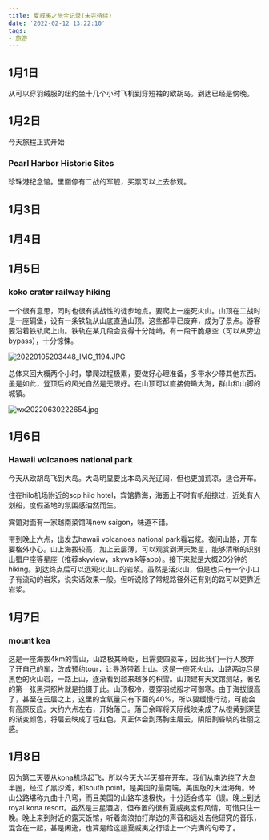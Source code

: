 ```yaml
---
title: 夏威夷之旅全记录(未完待续)
date: '2022-02-12 13:22:10'
tags: 
- 旅游
---
```


## 1月1日
从可以穿羽绒服的纽约坐十几个小时飞机到穿短袖的欧胡岛。到达已经是傍晚。

## 1月2日
今天旅程正式开始

### Pearl Harbor Historic Sites
珍珠港纪念馆。里面停有二战的军舰，买票可以上去参观。

## 1月3日

## 1月4日

## 1月5日

### koko crater railway hiking
一个很有意思，同时也很有挑战性的徒步地点。要爬上一座死火山。山顶在二战时是一座碉堡，设有一条铁轨从山底直通山顶。这些都早已废弃，成为了景点。游客要沿着铁轨爬上山。铁轨在某几段会变得十分陡峭，有一段干脆悬空（可以从旁边bypass），十分惊悚。

![20220105203448_IMG_1194.JPG](https://tva1.sinaimg.cn/large/60eefa4cgy1h3rd0pc6sej24tc37knpj.jpg)

总体来回大概两个小时，攀爬过程极累，要做好心理准备，多带水少带其他东西。虽是如此，登顶后的风光自然是无限好。在山顶可以直接俯瞰大海，群山和山脚的城镇。

![wx20220630222654.jpg](https://tva1.sinaimg.cn/large/60eefa4cgy1h3rd1j26aej21be0zjqlx.jpg)

## 1月6日

### Hawaii volcanoes national park
今天从欧胡岛飞到大岛。大岛明显要比本岛风光辽阔，但也更加荒凉，适合开车。

住在hilo机场附近的scp hilo hotel，宾馆靠海，海面上不时有帆船掠过，近处有人划船，度假圣地的氛围感油然而生。

宾馆对面有一家越南菜馆叫new saigon，味道不错。

带到晚上六点，出发去hawaii volcanoes national park看岩浆。夜间山路，开车要格外小心。山上海拔较高，加上云层薄，可以观赏到满天繁星，能够清晰的识别出猎户座等星座（推荐skyview，skywalk等app）。接下来就是大概20分钟的hiking。到达终点后可以远观火山口的岩浆。虽然是活火山，但是也只有一个小口子有流动的岩浆，说实话效果一般。但听说除了常规路径外还有别的路可以更靠近岩浆。

## 1月7日
### mount kea
这是一座海拔4km的雪山，山路极其崎岖，且需要四驱车，因此我们一行人放弃了开自己的车，改成预约tour，让导游带着上山。这是一座死火山，山路两边尽是黑色的火山岩，一路上山，逐渐看到越来越多的积雪。山顶建有天文馆测站，著名的第一张黑洞照片就是拍摄于此。山顶极冷，要穿羽绒服才可御寒。由于海拔很高了，甚至在云层之上，这里的含氧量只有下面的40%，所以要缓慢行动，可能会有高原反应。大约六点左右，开始落日。落日余晖将天际线映染成了从橙黄到深蓝的渐变颜色，将层云映成了程红色，真正体会到荡胸生层云，阴阳割昏晓的壮丽之感。

## 1月8日

因为第二天要从kona机场起飞，所以今天大半天都在开车。我们从南边绕了大岛半圈，经过了黑沙滩，和south point，是美国的最南端，美国版的天涯海角。环山公路堪称九曲十八弯，而且美国的山路车速极快，十分适合练车（误。晚上到达royal kona resort。虽然是三星酒店，但布置的很有夏威夷度假风情，可惜只住一晚。晚上来到附近的露天饭馆，听着海浪拍打岸边的声音和远处吉他研究的音乐，混合在一起，甚是闲逸，也算是给这趟夏威夷之行话上一个完满的句号了。

